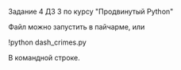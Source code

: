 Задание 4 ДЗ 3 по курсу "Продвинутый Python"

Файл можно запустить в пайчарме, или 

!python dash_crimes.py

В командной строке.
